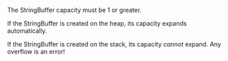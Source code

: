
The StringBuffer capacity must be 1 or greater.

If the StringBuffer is created on the heap, its capacity expands automatically. 

If the StringBuffer is created on the stack, its capacity *cannot* expand. Any overflow is an error!

